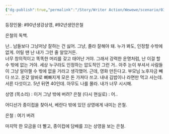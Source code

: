 ```yaml
---
{"dg-publish":true,"permalink":"/Story/Writer Action/Wewewe/scenario/03. 정말 괜찮은 척 하기/"}
---
```


등장인물: #90년생강상영, #92년생안은철

은철의 독백.

난.. 남들보다 그냥저냥 잘하는 건 싫어.
그냥, 졸라 잘해야 돼. 누가 봐도, 인정할 수밖에 없게.
어릴 땐 난 내가 그런 줄 알았거든.  
너무 창의적이고 똑똑한 머리를 갖고 태어난 거야. 
그래서 강력한 운명처럼, 난 이걸 할 수 밖에 없는 거야. 
세상 누구라도 인정하는 압도적인 그런 거.. 
아주 눈이 부셔서 사람들이 그냥 알아챌 수 밖에 없을 거라고 생각했어. 
근데, 영화 만든다고. 부모님 노후자금 빼다 쓰고. 
온갖 알바로 뼈빠지게 모은 돈 가져다 쓰고. 
내내 김밥이나 라면만 먹고 사는데.
서른 다섯이고. 5년 뒤면 40인데.
아무도 나를 몰라. 
내가 너무 시시해. 

상영 (목소리) : 이거 그냥 밖에 버려?
은철 (다시 현실로) : 어.. 

어디선가 종이컵을 찾아서, 베란다 밖에 있던 상영에게 내미는 은철.

은철 : 여기 버려

마지막 한 모금을 더 빨고, 종이컵에 담배를 끄는 상영을 보는 은철.
